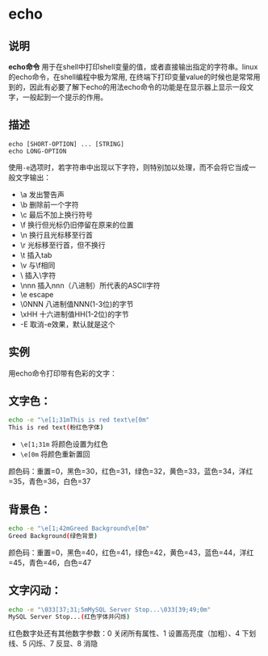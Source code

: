 # echo

## 说明

**echo命令** 用于在shell中打印shell变量的值，或者直接输出指定的字符串。linux的echo命令，在shell编程中极为常用, 在终端下打印变量value的时候也是常常用到的，因此有必要了解下echo的用法echo命令的功能是在显示器上显示一段文字，一般起到一个提示的作用。

## 描述

    echo [SHORT-OPTION] ... [STRING] 
    echo LONG-OPTION

使用`-e`选项时，若字符串中出现以下字符，则特别加以处理，而不会将它当成一般文字输出：

* \a 发出警告声
* \b 删除前一个字符
* \c 最后不加上换行符号
* \f 换行但光标仍旧停留在原来的位置
* \n 换行且光标移至行首
* \r 光标移至行首，但不换行
* \t 插入tab
* \v 与\f相同
* \\ 插入\字符
* \nnn 插入nnn（八进制）所代表的ASCII字符
* \e escape
* \0NNN 八进制值NNN(1-3位)的字节
* \xHH 十六进制值HH(1-2位)的字节
* -E 取消-e效果，默认就是这个

## 实例  

用echo命令打印带有色彩的文字：

## 文字色：

```sh
echo -e "\e[1;31mThis is red text\e[0m"
This is red text(粉红色字体)
```

* `\e[1;31m` 将颜色设置为红色
* `\e[0m` 将颜色重新置回

颜色码：重置=0，黑色=30，红色=31，绿色=32，黄色=33，蓝色=34，洋红=35，青色=36，白色=37

## 背景色：

```sh
echo -e "\e[1;42mGreed Background\e[0m"
Greed Background(绿色背景)
```

颜色码：重置=0，黑色=40，红色=41，绿色=42，黄色=43，蓝色=44，洋红=45，青色=46，白色=47

## 文字闪动：

```sh
echo -e "\033[37;31;5mMySQL Server Stop...\033[39;49;0m"
MySQL Server Stop...(红色字体并闪烁)
```

红色数字处还有其他数字参数：0 关闭所有属性、1 设置高亮度（加粗）、4 下划线、5 闪烁、7 反显、8 消隐
